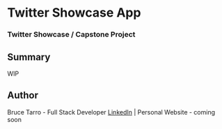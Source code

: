 # Twitter Showcase App

### Twitter Showcase / Capstone Project

<!-- #### Check it out [here](https://bt-star-wars-api-app.herokuapp.com/!#) -->

<!-- ![](public/starwars-api-app.gif) -->

## Summary

WIP

<!-- This app was written leveraging React, Bootstrap, and Axios. The focus of this project was to build a Star Wars character search that used data from an API and limited results-per-page (pagination).

Features:

- Responsive Design
- Full or partial search parameters

In the future versions I'd like to:

- Expand search beyond character names
- Add Sorting -->

## Author

Bruce Tarro - Full Stack Developer [LinkedIn](https://www.linkedin.com/in/bruce-tarro/) | Personal Website - coming soon
